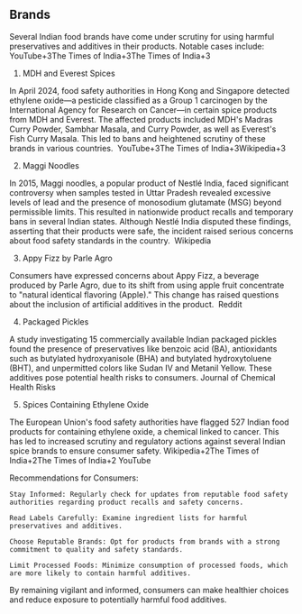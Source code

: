 ## Brands 

Several Indian food brands have come under scrutiny for using harmful preservatives and additives in their products. Notable cases include:​
YouTube+3The Times of India+3The Times of India+3

1. MDH and Everest Spices

In April 2024, food safety authorities in Hong Kong and Singapore detected ethylene oxide—a pesticide classified as a Group 1 carcinogen by the International Agency for Research on Cancer—in certain spice products from MDH and Everest. The affected products included MDH's Madras Curry Powder, Sambhar Masala, and Curry Powder, as well as Everest's Fish Curry Masala. This led to bans and heightened scrutiny of these brands in various countries. ​
YouTube+3The Times of India+3Wikipedia+3

2. Maggi Noodles

In 2015, Maggi noodles, a popular product of Nestlé India, faced significant controversy when samples tested in Uttar Pradesh revealed excessive levels of lead and the presence of monosodium glutamate (MSG) beyond permissible limits. This resulted in nationwide product recalls and temporary bans in several Indian states. Although Nestlé India disputed these findings, asserting that their products were safe, the incident raised serious concerns about food safety standards in the country. ​
Wikipedia

3. Appy Fizz by Parle Agro

Consumers have expressed concerns about Appy Fizz, a beverage produced by Parle Agro, due to its shift from using apple fruit concentrate to "natural identical flavoring (Apple)." This change has raised questions about the inclusion of artificial additives in the product. ​
Reddit

4. Packaged Pickles

A study investigating 15 commercially available Indian packaged pickles found the presence of preservatives like benzoic acid (BA), antioxidants such as butylated hydroxyanisole (BHA) and butylated hydroxytoluene (BHT), and unpermitted colors like Sudan IV and Metanil Yellow. These additives pose potential health risks to consumers. ​
Journal of Chemical Health Risks

5. Spices Containing Ethylene Oxide

The European Union's food safety authorities have flagged 527 Indian food products for containing ethylene oxide, a chemical linked to cancer. This has led to increased scrutiny and regulatory actions against several Indian spice brands to ensure consumer safety. ​
Wikipedia+2The Times of India+2The Times of India+2
YouTube

Recommendations for Consumers:

    Stay Informed: Regularly check for updates from reputable food safety authorities regarding product recalls and safety concerns.​

    Read Labels Carefully: Examine ingredient lists for harmful preservatives and additives.​

    Choose Reputable Brands: Opt for products from brands with a strong commitment to quality and safety standards.​

    Limit Processed Foods: Minimize consumption of processed foods, which are more likely to contain harmful additives.​

By remaining vigilant and informed, consumers can make healthier choices and reduce exposure to potentially harmful food additives.​

